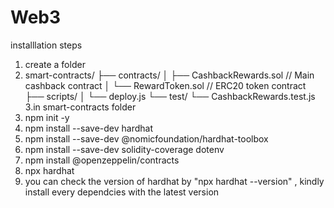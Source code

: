 # Web3
installlation steps 
1. create a folder
2. smart-contracts/
├── contracts/
│   ├── CashbackRewards.sol    // Main cashback contract
│   └── RewardToken.sol        // ERC20 token contract
├── scripts/
│   └── deploy.js
└── test/
    └── CashbackRewards.test.js
3.in smart-contracts folder
  1. npm init -y
  2. npm install --save-dev hardhat
  3. npm install --save-dev @nomicfoundation/hardhat-toolbox
  4. npm install --save-dev solidity-coverage dotenv
  5. npm install @openzeppelin/contracts
  6. npx hardhat
4. you can check the version of hardhat by "npx hardhat --version" , kindly install every dependcies with the latest version
